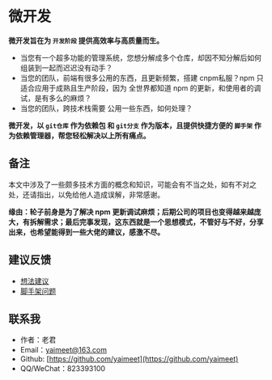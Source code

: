 # 微开发

**微开发旨在为 **`开发阶段`** 提供高效率与高质量而生。**

- 当您有一个超多功能的管理系统，您想分解成多个仓库，却因不知分解后如何组装到一起而迟迟没有动手？
- 当您的团队，前端有很多公用的东西，且更新频繁，搭建 cnpm私服？npm 只适合应用于成熟且生产阶段，因为 全世界都知道 npm 的更新，和使用者的调试，是有多么的麻烦？
- 当您的团队，跨技术栈需要 公用一些东西，如何处理？

**微开发，以 `git仓库` 作为依赖包 和 `git分支` 作为版本，且提供快捷方便的 `脚手架` 作为依赖管理器，帮您轻松解决以上所有痛点。**

## 备注

本文中涉及了一些颇多技术方面的概念和知识，可能会有不当之处，如有不对之处，还请指出，以免给他人造成误解，非常感谢。

**缘由：轮子前身是为了解决 npm 更新调试麻烦；后期公司的项目也变得越来越庞大，有拆解需求；最后完事发现，这东西就是一个思想模式，不管好与不好，分享出来，也希望能得到一些大佬的建议，感激不尽。**

## 建议反馈

- [想法建议](https://github.com/micro-development/micro-development-docs/issues)
- [脚手架问题](https://github.com/micro-development/micro-development-cli/issues)


## 联系我

- 作者：老君
- Email：yaimeet@163.com
- Github: [https://github.com/yaimeet](https://github.com/yaimeet)
- QQ/WeChat：823393100